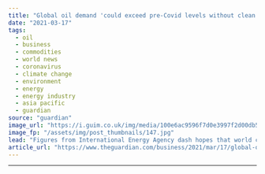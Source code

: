 ```yaml
---
title: "Global oil demand 'could exceed pre-Covid levels without clean energy moves'"
date: "2021-03-17"
tags: 
  - oil
  - business
  - commodities
  - world news
  - coronavirus
  - climate change
  - environment
  - energy
  - energy industry
  - asia pacific
  - guardian
source: "guardian"
image_url: "https://i.guim.co.uk/img/media/100e6ac9596f7d0e3997f2d00db51a0bc37a3cb5/104_373_2047_1228/master/2047.jpg?width=460&quality=85&auto=format&fit=max&s=89109dfb9adedd952725d1388234ecfa"
image_fp: "/assets/img/post_thumbnails/147.jpg"
lead: "Figures from International Energy Agency dash hopes that world consumption had peakedThe world’s oil demand could exceed pre-Covid 19 levels within the next two years unless concrete government action and legislation leads to a much stronger move tow..."
article_url: "https://www.theguardian.com/business/2021/mar/17/global-oil-demand-could-exceed-pre-covid-levels-without-clean-energy-moves"
---
```


---
